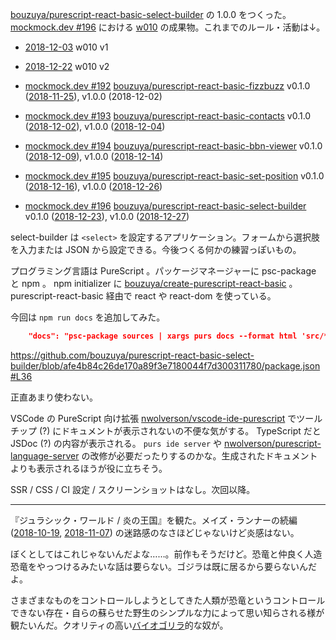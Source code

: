 [bouzuya/purescript-react-basic-select-builder][] の 1.0.0 をつくった。 [mockmock.dev #196](https://mockmock.connpass.com/event/113191/) における [w010][2018-12-22] の成果物。これまでのルール・活動は↓。

- [2018-12-03][] w010 v1
- [2018-12-22][] w010 v2

- [mockmock.dev #192](https://mockmock.connpass.com/event/110293/) [bouzuya/purescript-react-basic-fizzbuzz][] v0.1.0 ([2018-11-25][]), v1.0.0 (2018-12-02)
- [mockmock.dev #193](https://mockmock.connpass.com/event/111535/) [bouzuya/purescript-react-basic-contacts][] v0.1.0 ([2018-12-02][]), v1.0.0 ([2018-12-04][])
- [mockmock.dev #194](https://mockmock.connpass.com/event/111823/) [bouzuya/purescript-react-basic-bbn-viewer][] v0.1.0 ([2018-12-09][]), v1.0.0 ([2018-12-14][])
- [mockmock.dev #195](https://mockmock.connpass.com/event/112504/) [bouzuya/purescript-react-basic-set-position][] v0.1.0 ([2018-12-16][]), v1.0.0 ([2018-12-26][])
- [mockmock.dev #196](https://mockmock.connpass.com/event/113191/) [bouzuya/purescript-react-basic-select-builder][] v0.1.0 ([2018-12-23][]), v1.0.0 ([2018-12-27][])

select-builder は `<select>` を設定するアプリケーション。フォームから選択肢を入力または JSON から設定できる。今後つくる何かの練習っぽいもの。

プログラミング言語は PureScript 。パッケージマネージャーに psc-package と npm 。 npm initializer に [bouzuya/create-purescript-react-basic][] 。 purescript-react-basic 経由で react や react-dom を使っている。

今回は `npm run docs` を追加してみた。

```json
    "docs": "psc-package sources | xargs purs docs --format html 'src/**/*.purs'",
```

https://github.com/bouzuya/purescript-react-basic-select-builder/blob/afe4b84c26de170a89f3e7180044f7d300311780/package.json#L36

正直あまり使わない。

VSCode の PureScript 向け拡張 [nwolverson/vscode-ide-purescript][] でツールチップ (?) にドキュメントが表示されないの不便な気がする。 TypeScript だと JSDoc (?) の内容が表示される。 `purs ide server` や [nwolverson/purescript-language-server][] の改修が必要だったりするのかな。生成されたドキュメントよりも表示されるほうが役に立ちそう。

SSR / CSS / CI 設定 / スクリーンショットはなし。次回以降。

---

『ジュラシック・ワールド / 炎の王国』を観た。メイズ・ランナーの続編 ([2018-10-19][], [2018-11-07][]) の迷路感のなさほどじゃないけど炎感はない。

ぼくとしてはこれじゃないんだよな……。前作もそうだけど。恐竜と仲良く人造恐竜をやっつけるみたいな話は要らない。ゴジラは既に居るから要らないんだよ。

さまざまなものをコントロールしようとしてきた人類が恐竜というコントロールできない存在・自らの蘇らせた野生のシンプルな力によって思い知らされる様が観たいんだ。クオリティの高い[バイオゴリラ](https://twitter.com/Bio_Gorilla_bot)的な奴が。

[2018-10-19]: https://blog.bouzuya.net/2018/10/19/
[2018-11-07]: https://blog.bouzuya.net/2018/11/07/
[2018-11-25]: https://blog.bouzuya.net/2018/11/25/
[2018-12-02]: https://blog.bouzuya.net/2018/12/02/
[2018-12-03]: https://blog.bouzuya.net/2018/12/03/
[2018-12-04]: https://blog.bouzuya.net/2018/12/04/
[2018-12-09]: https://blog.bouzuya.net/2018/12/09/
[2018-12-14]: https://blog.bouzuya.net/2018/12/14/
[2018-12-16]: https://blog.bouzuya.net/2018/12/16/
[2018-12-22]: https://blog.bouzuya.net/2018/12/22/
[2018-12-23]: https://blog.bouzuya.net/2018/12/23/
[2018-12-26]: https://blog.bouzuya.net/2018/12/26/
[2018-12-27]: https://blog.bouzuya.net/2018/12/27/
[bouzuya/create-purescript-react-basic]: https://github.com/bouzuya/create-purescript-react-basic
[bouzuya/purescript-react-basic-bbn-viewer]: https://github.com/bouzuya/purescript-react-basic-bbn-viewer
[bouzuya/purescript-react-basic-contacts]: https://github.com/bouzuya/purescript-react-basic-contacts
[bouzuya/purescript-react-basic-fizzbuzz]: https://github.com/bouzuya/purescript-react-basic-fizzbuzz
[bouzuya/purescript-react-basic-select-builder]: https://github.com/bouzuya/purescript-react-basic-select-builder
[bouzuya/purescript-react-basic-set-position]: https://github.com/bouzuya/purescript-react-basic-set-position
[nwolverson/purescript-language-server]: https://github.com/nwolverson/purescript-language-server
[nwolverson/vscode-ide-purescript]: https://github.com/nwolverson/vscode-ide-purescript
